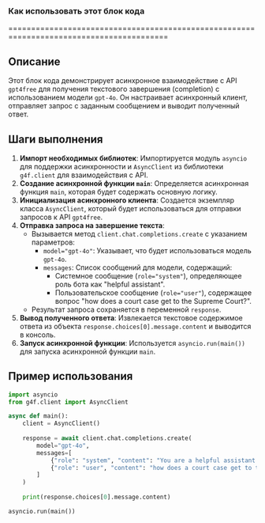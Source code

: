 ### Как использовать этот блок кода
=========================================================================================

Описание
-------------------------
Этот блок кода демонстрирует асинхронное взаимодействие с API `gpt4free` для получения текстового завершения (completion) с использованием модели `gpt-4o`. Он настраивает асинхронный клиент, отправляет запрос с заданным сообщением и выводит полученный ответ.

Шаги выполнения
-------------------------
1. **Импорт необходимых библиотек**: Импортируется модуль `asyncio` для поддержки асинхронности и `AsyncClient` из библиотеки `g4f.client` для взаимодействия с API.
2. **Создание асинхронной функции `main`**: Определяется асинхронная функция `main`, которая будет содержать основную логику.
3. **Инициализация асинхронного клиента**: Создается экземпляр класса `AsyncClient`, который будет использоваться для отправки запросов к API `gpt4free`.
4. **Отправка запроса на завершение текста**:
   - Вызывается метод `client.chat.completions.create` с указанием параметров:
     - `model="gpt-4o"`: Указывает, что будет использоваться модель `gpt-4o`.
     - `messages`: Список сообщений для модели, содержащий:
       - Системное сообщение (`role="system"`), определяющее роль бота как "helpful assistant".
       - Пользовательское сообщение (`role="user"`), содержащее вопрос "how does a court case get to the Supreme Court?".
   - Результат запроса сохраняется в переменной `response`.
5. **Вывод полученного ответа**: Извлекается текстовое содержимое ответа из объекта `response.choices[0].message.content` и выводится в консоль.
6. **Запуск асинхронной функции**: Используется `asyncio.run(main())` для запуска асинхронной функции `main`.

Пример использования
-------------------------

```python
import asyncio
from g4f.client import AsyncClient

async def main():
    client = AsyncClient()
    
    response = await client.chat.completions.create(
        model="gpt-4o",
        messages=[
            {"role": "system", "content": "You are a helpful assistant."},
            {"role": "user", "content": "how does a court case get to the Supreme Court?"}
        ]
    )
    
    print(response.choices[0].message.content)

asyncio.run(main())